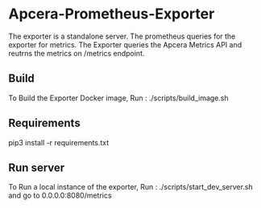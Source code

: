 # Apcera-Prometheus-Exporter

The exporter is a standalone server. The prometheus queries for the exporter for metrics. The Exporter queries the Apcera Metrics API and reutrns the metrics on /metrics endpoint.

## Build

To Build the Exporter Docker image, Run       :	./scripts/build_image.sh

## Requirements

pip3 install -r requirements.txt

## Run server
      

To Run a local instance of the exporter, Run  :	./scripts/start_dev_server.sh
and go to 0.0.0.0:8080/metrics

